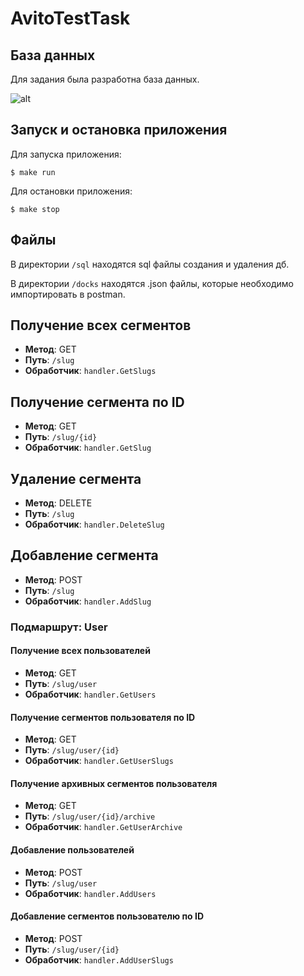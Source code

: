 # AvitoTestTask

## База данных

Для задания была разработна база данных.

![alt](https://i.imgur.com/V9HOOco.png)

## Запуск и остановка приложения

Для запуска приложения:

```
$ make run
```

Для остановки приложения:
```
$ make stop
```

## Файлы

В директории ```/sql``` находятся sql файлы создания и удаления дб.

В директории ```/docks``` находятся .json файлы, которые необходимо импортировать в postman.

## Получение всех сегментов

- **Метод**: GET
- **Путь**: `/slug`
- **Обработчик**: `handler.GetSlugs`

## Получение сегмента по ID

- **Метод**: GET
- **Путь**: `/slug/{id}`
- **Обработчик**: `handler.GetSlug`

## Удаление сегмента

- **Метод**: DELETE
- **Путь**: `/slug`
- **Обработчик**: `handler.DeleteSlug`

## Добавление сегмента

- **Метод**: POST
- **Путь**: `/slug`
- **Обработчик**: `handler.AddSlug`

### Подмаршрут: User

#### Получение всех пользователей

- **Метод**: GET
- **Путь**: `/slug/user`
- **Обработчик**: `handler.GetUsers`

#### Получение сегментов пользователя по ID

- **Метод**: GET
- **Путь**: `/slug/user/{id}`
- **Обработчик**: `handler.GetUserSlugs`

#### Получение архивных сегментов пользователя

- **Метод**: GET
- **Путь**: `/slug/user/{id}/archive`
- **Обработчик**: `handler.GetUserArchive`

#### Добавление пользователей

- **Метод**: POST
- **Путь**: `/slug/user`
- **Обработчик**: `handler.AddUsers`

#### Добавление сегментов пользователю по ID

- **Метод**: POST
- **Путь**: `/slug/user/{id}`
- **Обработчик**: `handler.AddUserSlugs`
